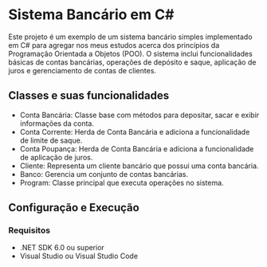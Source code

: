 # Sistema Bancário em C#

Este projeto é um exemplo de um sistema bancário simples implementado em C# para agregar nos meus estudos acerca dos princípios da Programação Orientada a Objetos (POO). O sistema inclui funcionalidades básicas de contas bancárias, operações de depósito e saque, aplicação de juros e gerenciamento de contas de clientes.

## Classes e suas funcionalidades
- Conta Bancária: Classe base com métodos para depositar, sacar e exibir informações da conta.
- Conta Corrente: Herda de Conta Bancária e adiciona a funcionalidade de limite de saque.
- Conta Poupança: Herda de Conta Bancária e adiciona a funcionalidade de aplicação de juros.
- Cliente: Representa um cliente bancário que possui uma conta bancária.
- Banco: Gerencia um conjunto de contas bancárias.
- Program: Classe principal que executa operações no sistema.

## Configuração e Execução
### Requisitos
- .NET SDK 6.0 ou superior
- Visual Studio ou Visual Studio Code
